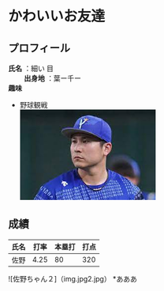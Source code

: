 # かわいいお友達

## プロフィール    
**氏名** ：細い 目<br>  　　
**出身地** ：葉ー千ー  
**趣味** 
- 野球観戦  
![佐野ちゃん](img.jpg)
## 成績
|氏名|打率|本塁打|打点|
|--|--|--|--|
|佐野|4.25|80|320|
![佐野ちゃん２]（img.jpg2.jpg）
*あああ
